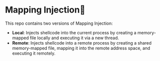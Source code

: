 # Mapping Injection🦀

This repo contains two versions of Mapping Injection:

- **Local**: Injects shellcode into the current process by creating a memory-mapped file locally and executing it via a new thread.
- **Remote**: Injects shellcode into a remote process by creating a shared memory-mapped file, mapping it into the remote address space, and executing it remotely.
